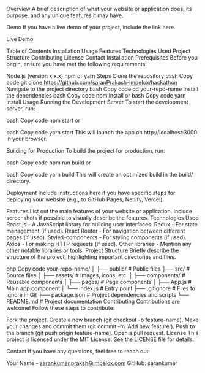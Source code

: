 Overview
A brief description of what your website or application does, its purpose, and any unique features it may have.

Demo
If you have a live demo of your project, include the link here.

Live Demo

Table of Contents
Installation
Usage
Features
Technologies Used
Project Structure
Contributing
License
Contact
Installation
Prerequisites
Before you begin, ensure you have met the following requirements:

Node.js (version x.x.x)
npm or yarn
Steps
Clone the repository
bash
Copy code
git clone https://github.com/saranPrakash-impelox/hackathon
Navigate to the project directory
bash
Copy code
cd your-repo-name
Install the dependencies
bash
Copy code
npm install
or
bash
Copy code
yarn install
Usage
Running the Development Server
To start the development server, run:

bash
Copy code
npm start
or

bash
Copy code
yarn start
This will launch the app on http://localhost:3000 in your browser.

Building for Production
To build the project for production, run:

bash
Copy code
npm run build
or

bash
Copy code
yarn build
This will create an optimized build in the build/ directory.

Deployment
Include instructions here if you have specific steps for deploying your website (e.g., to GitHub Pages, Netlify, Vercel).

Features
List out the main features of your website or application.
Include screenshots if possible to visually describe the features.
Technologies Used
React.js - A JavaScript library for building user interfaces.
Redux - For state management (if used).
React Router - For navigation between different pages (if used).
Styled-components - For styling components (if used).
Axios - For making HTTP requests (if used).
Other libraries - Mention any other notable libraries or tools.
Project Structure
Briefly describe the structure of the project, highlighting important directories and files.

php
Copy code
your-repo-name/
│
├── public/           # Public files
├── src/              # Source files
│   ├── assets/       # Images, icons, etc.
│   ├── components/   # Reusable components
│   ├── pages/        # Page components
│   ├── App.js        # Main app component
│   └── index.js      # Entry point
├── .gitignore        # Files to ignore in Git
├── package.json      # Project dependencies and scripts
└── README.md         # Project documentation
Contributing
Contributions are welcome! Follow these steps to contribute:

Fork the project.
Create a new branch (git checkout -b feature-name).
Make your changes and commit them (git commit -m 'Add new feature').
Push to the branch (git push origin feature-name).
Open a pull request.
License
This project is licensed under the MIT License. See the LICENSE file for details.

Contact
If you have any questions, feel free to reach out:

Your Name - sarankumar.praksh@impelox.com
GitHub: sarankumar 
